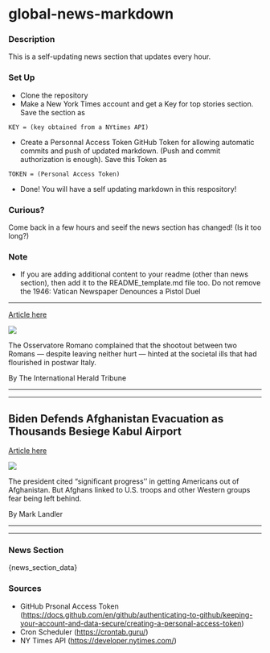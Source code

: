 # global-news-markdown

### Description 
This is a self-updating news section that updates every hour.

### Set Up 
* Clone the repository
* Make a New York Times account and get a Key for top stories section. Save the section as 
 ```
 KEY = (key obtained from a NYtimes API)
 ```
*  Create a Personnal Access Token GitHub Token for allowing automatic commits and push of updated markdown. (Push and commit authorization is enough). Save this Token as 
```
TOKEN = (Personal Access Token)
```
* Done! You will have a self updating markdown in this respository!

### Curious?
Come back in a few hours and seeif the news section has changed! (Is it too long?)

### Note
* If you are adding additional content to your readme (other than news section), then add it to the README_template.md file too. Do not remove the 1946: Vatican Newspaper Denounces a Pistol Duel
-----------------------------------------------

[Article here](https://www.nytimes.com/2021/08/20/world/europe/vatican-newspaper-duels.html)

[![](https://static01.nyt.com/images/2021/08/20/world/20iht-retrospective-image/20iht-retrospective-image-superJumbo.png)](https://www.nytimes.com/2021/08/20/world/europe/vatican-newspaper-duels.html)

The Osservatore Romano complained that the shootout between two Romans — despite leaving neither hurt — hinted at the societal ills that had flourished in postwar Italy.

By The International Herald Tribune

* * *

* * *

Biden Defends Afghanistan Evacuation as Thousands Besiege Kabul Airport
-----------------------------------------------------------------------

[Article here](https://www.nytimes.com/2021/08/20/world/asia/biden-afghanistan-evacuation-kabul-airport.html)

[![](https://static01.nyt.com/images/2021/08/20/world/20AFGHANISTAN-LEDEALL1/merlin_193473240_ebccfda7-c7eb-463e-9b7b-741b575df6f9-superJumbo.jpg)](https://www.nytimes.com/2021/08/20/world/asia/biden-afghanistan-evacuation-kabul-airport.html)

The president cited “significant progress’’ in getting Americans out of Afghanistan. But Afghans linked to U.S. troops and other Western groups fear being left behind.

By Mark Landler

* * *

* * *

### News Section 
{news_section_data}


### Sources 
* GitHub Prsonal Access Token (https://docs.github.com/en/github/authenticating-to-github/keeping-your-account-and-data-secure/creating-a-personal-access-token)
* Cron Scheduler (https://crontab.guru/)
* NY Times API (https://developer.nytimes.com/)
